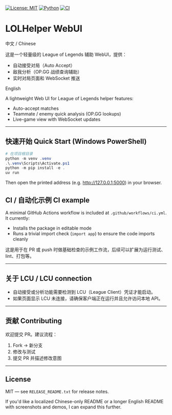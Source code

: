 <!-- Badges -->
[![License: MIT](https://img.shields.io/badge/License-MIT-green.svg)](./RELEASE_README.txt) [![Python](https://img.shields.io/badge/python-3.10%2B-blue.svg)](https://www.python.org/) [![CI](https://github.com/ByteFlowing1337/LOL/actions/workflows/ci.yml/badge.svg)](https://github.com/ByteFlowing1337/LOL/actions)

# LOLHelper WebUI



中文 / Chinese

这是一个轻量级的 League of Legends 辅助 WebUI，提供：

- 自动接受对局（Auto Accept）
- 敌我分析（OP.GG 战绩查询辅助）
- 实时对局页面和 WebSocket 推送

English

A lightweight Web UI for League of Legends helper features:

- Auto-accept matches
- Teammate / enemy quick analysis (OP.GG lookups)
- Live-game view with WebSocket updates

---

## 快速开始 Quick Start (Windows PowerShell)

```powershell
# 在项目根目录
python -m venv .venv
.\.venv\Scripts\Activate.ps1
python -m pip install -e .
uv run
```

Then open the printed address (e.g. http://127.0.0.1:5000) in your browser.



## CI / 自动化示例 CI example

A minimal GitHub Actions workflow is included at `.github/workflows/ci.yml`. It currently:

- Installs the package in editable mode
- Runs a trivial import check (`import app`) to ensure the code imports cleanly

这是用于在 PR 或 push 时做基础检查的示例工作流，后续可以扩展为运行测试、 lint、打包等。

---

## 关于 LCU / LCU connection

- 自动接受或分析功能需要检测到 LCU（League Client）凭证才能启动。
- 如果页面显示 LCU 未连接，请确保客户端正在运行并且允许访问本地 API。

---

## 贡献 Contributing

欢迎提交 PR。建议流程：

1. Fork → 新分支
2. 修改与测试
3. 提交 PR 并描述修改意图

---

## License

MIT — see `RELEASE_README.txt` for release notes.


If you'd like a localized Chinese-only README or a longer English README with screenshots and demos, I can expand this further.
